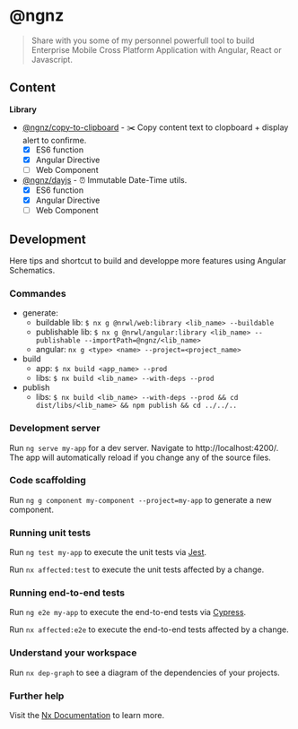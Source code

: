# @ngnz

> Share with you some of my personnel powerfull tool to build Enterprise Mobile Cross Platform Application with Angular, React or Javascript. 

## Content

**Library**
- [@ngnz/copy-to-clipboard](libs/copy-to-clipboard/README.md) - ✂️ Copy content text to clopboard + display alert to confirme.
  - [x] ES6 function
  - [x] Angular Directive
  - [ ] Web Component

- [@ngnz/dayjs](libs/dayjs/README.md) - ⏰ Immutable Date-Time utils.
  - [x] ES6 function
  - [x] Angular Directive
  - [ ] Web Component

## Development
Here tips and shortcut to build and developpe more features using Angular Schematics.
### Commandes
- generate:
  - buildable lib: `$ nx g @nrwl/web:library <lib_name> --buildable`
  - publishable lib: `$ nx g @nrwl/angular:library <lib_name> --publishable --importPath=@ngnz/<lib_name>`
  - angular: `nx g <type> <name> --project=<project_name>`
- build 
  - app: `$ nx build <app_name> --prod`
  - libs: `$ nx build <lib_name> --with-deps --prod`
- publish
  - libs: `$ nx build <lib_name> --with-deps --prod && cd dist/libs/<lib_name> && npm publish && cd ../../..`


### Development server

Run `ng serve my-app` for a dev server. Navigate to http://localhost:4200/. The app will automatically reload if you change any of the source files.

### Code scaffolding

Run `ng g component my-component --project=my-app` to generate a new component.

### Running unit tests

Run `ng test my-app` to execute the unit tests via [Jest](https://jestjs.io).

Run `nx affected:test` to execute the unit tests affected by a change.

### Running end-to-end tests

Run `ng e2e my-app` to execute the end-to-end tests via [Cypress](https://www.cypress.io).

Run `nx affected:e2e` to execute the end-to-end tests affected by a change.

### Understand your workspace

Run `nx dep-graph` to see a diagram of the dependencies of your projects.

### Further help

Visit the [Nx Documentation](https://nx.dev/angular) to learn more.